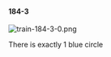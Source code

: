 #### 184-3
![train-184-3-0.png](https://github.com/lil-lab/nlvr/raw/master/nlvr/train/images/19/train-184-3-0.png "train-184-3-0.png")

There is exactly 1 blue circle